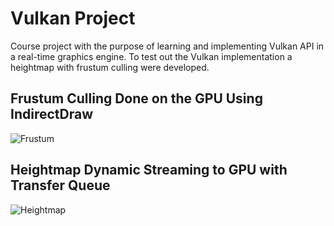 # Vulkan Project
Course project with the purpose of learning and implementing Vulkan API in a real-time graphics engine. To test out the Vulkan implementation a heightmap with frustum culling were developed.

## Frustum Culling Done on the GPU Using IndirectDraw
![Frustum](/img/frustum.gif)

## Heightmap Dynamic Streaming to GPU with Transfer Queue
![Heightmap](/img/heightmap.gif)
